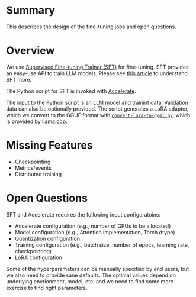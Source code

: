 # Summary

This describes the design of the fine-tuning jobs and open questions.

# Overview

We use [Supervised Fine-tuning Trainer
(SFT)](https://huggingface.co/docs/trl/en/sft_trainer) for
fine-tuning. SFT provides an easy-use API to train LLM models. Please see [this article](https://cameronrwolfe.substack.com/p/understanding-and-using-supervised) to understand SFT more.

The Python script for SFT is invoked with [Accelerate](https://huggingface.co/docs/accelerate/en/index). 

The input to the Python script is an LLM model and trainint
data. Validation data can also be optionally provided.  The script
generates a LoRA adapter, which we convert to the GGUF format with
[`convert-lora-to-ggml.py`](https://github.com/ggerganov/llama.cpp/blob/master/convert-lora-to-ggml.py),
which is provided by [llama.cpp](https://github.com/ggerganov/llama.cpp).

# Missing Features

- Checkpointing
- Metrics/events
- Distributed training

# Open Questions

SFT and Accelerate requires the following input configuratoins:

- Accelerate configuration (e.g., number of GPUs to be allocated)
- Model configuration (e.g., Attention implementation, Torch dtype)
- Quantization configuration
- Training configuration (e.g., batch size, number of epocs, learning rate, checkpointing)
- LoRA configuration

Some of the hyperparameters can be manually specified by end users, but we also need to provide sane defaults.
The optimal values depend on underlying envrionment, model, etc. and we need to find some more exercise to find
right parameters.
